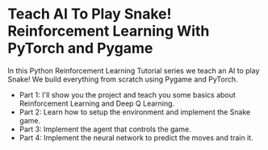 # Teach AI To Play Snake! Reinforcement Learning With PyTorch and Pygame

In this Python Reinforcement Learning Tutorial series we teach an AI to play Snake! We build everything from scratch using Pygame and PyTorch.

- Part 1: I'll show you the project and teach you some basics about Reinforcement Learning and Deep Q Learning.
- Part 2: Learn how to setup the environment and implement the Snake game.
- Part 3: Implement the agent that controls the game.
- Part 4: Implement the neural network to predict the moves and train it.

